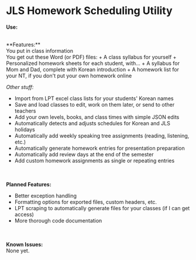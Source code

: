 # JLS Homework Scheduling Utility

**Use:**<br>


<br>
**Features:**<br>
You put in class information<br>
You get out these Word (or PDF) files:
+ A class syllabus for yourself
+ Personalized homework sheets for each student, with...
+ A syllabus for Mom and Dad, complete with Korean introduction
+ A homework list for your NT, if you don't put your own homework online


*Other stuff:*
+ Import from LPT excel class lists for your students' Korean names
+ Save and load classes to edit, work on them later, or send to other teachers
+ Add your own levels, books, and class times with simple JSON edits
+ Automatically detects and adjusts schedules for Korean and JLS holidays
+ Automatically add weekly speaking tree assignments (reading, listening, etc.)
+ Automatically generate homework entries for presentation preparation
+ Automatically add review days at the end of the semester
+ Add custom homework assignments as single or repeating entries


<br><br>
**Planned Features:**
+ Better exception handling
+ Formatting options for exported files, custom headers, etc.
+ LPT scraping to automatically generate files for your classes (if I can get access)
+ More thorough code documentation


<br><br>
**Known Issues:**<br>
None yet.
